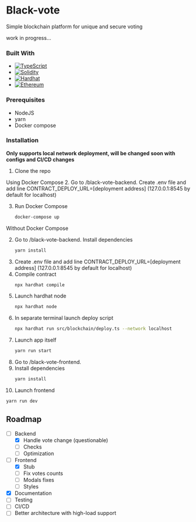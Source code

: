 # Black-vote
Simple blockchain platform for unique and secure voting

work in progress...

### Built With
* [![TypeScript][TypeScript]][TypeScript-url]
* [![Solidity][Solidity]][Solidity-url]
* [![Hardhat][Hardhat]][Hardhat-url]
* [![Ethereum][Ethereum]][Ethereum-url]

### Prerequisites
* NodeJS
* yarn
* Docker compose

### Installation
**Only supports local network deployment, will be changed soon with configs and CI/CD changes**
1. Clone the repo

Using Docker Compose
2. Go to /black-vote-backend. Create .env file and add line CONTRACT_DEPLOY_URL=[deployment address] (127.0.0.1:8545 by default for localhost)

3. Run Docker Compose
   ```bash
   docker-compose up
   ```

Without Docker Compose

2. Go to /black-vote-backend. Install dependencies
   ```bash
   yarn install
   ```
3. Create .env file and add line CONTRACT_DEPLOY_URL=[deployment address] (127.0.0.1:8545 by default for localhost)
4. Compile contract
   ```bash
   npx hardhat compile
   ```
5. Launch hardhat node
   ```bash
   npx hardhat node
   ```
6. In separate terminal launch deploy script
   ```bash
   npx hardhat run src/blockchain/deploy.ts --network localhost
   ```
7. Launch app itself
   ```bash
   yarn run start
   ```
8. Go to /black-vote-frontend.
9. Install dependencies
   ```bash
   yarn install
   ```
10. Launch frontend
   ```bash
   yarn run dev
   ```
## Roadmap

- [ ] Backend
   - [x] Handle vote change (questionable)
   - [ ] Checks
   - [ ] Optimization 
- [ ] Frontend
   - [x] Stub
   - [ ] Fix votes counts
   - [ ] Modals fixes
   - [ ] Styles
- [x] Documentation
- [ ] Testing
- [ ] CI/СD
- [ ] Better architecture with high-load support 

<!-- MARKDOWN LINKS & IMAGES -->
[TypeScript]: https://img.shields.io/badge/typescript-007ACC?style=for-the-badge&logo=typescript&logoColor=black
[TypeScript-url]: https://typescriptlang.org
[Solidity]: https://img.shields.io/badge/solidity-363636?style=for-the-badge&logo=solidity&logoColor=white
[Solidity-url]: https://docs.soliditylang.org/
[Hardhat]: https://img.shields.io/badge/Hardhat-FFCF24?style=for-the-badge&logo=hardhat&logoColor=black
[Hardhat-url]: https://hardhat.org/
[Ethereum]: https://img.shields.io/badge/ethereum-3C3C3D?style=for-the-badge&logo=ethereum&logoColor=white
[Ethereum-url]: https://ethereum.org/
